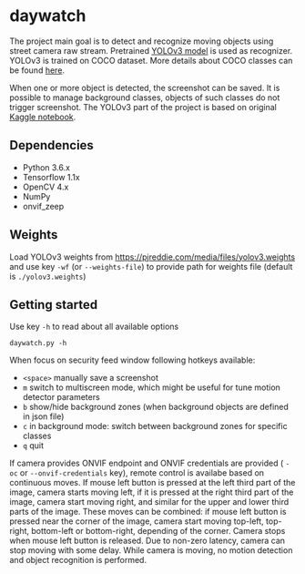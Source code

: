 # daywatch
The project main goal is to detect and recognize moving objects using street camera raw stream. Pretrained [YOLOv3 model](https://pjreddie.com/darknet/yolo/) is used as recognizer. YOLOv3 is trained on COCO dataset. More details about COCO classes can be found [here](https://github.com/nightrome/cocostuff). 

When one or more object is detected, the screenshot can be saved. It is possible to manage background classes, objects of such classes do not trigger screenshot. The YOLOv3 part of the project is based on original [Kaggle notebook](https://www.kaggle.com/aruchomu/yolo-v3-object-detection-in-tensorflow).

## Dependencies
* Python 3.6.x
* Tensorflow 1.1x
* OpenCV 4.x
* NumPy
* onvif_zeep

## Weights
Load YOLOv3 weights from https://pjreddie.com/media/files/yolov3.weights and use key `-wf` (or `--weights-file`) to provide path for weights file (default is `./yolov3.weights`)

## Getting started
Use key `-h` to read about all available options
```
daywatch.py -h
```
When focus on security feed window following hotkeys available:
* `<space>` manually save a screenshot
* `m` switch to multiscreen mode, which might be useful for tune motion detector parameters
* `b` show/hide background zones (when background objects are defined in json file)
* `c` in background mode: switch between background zones for specific classes
* `q` quit

If camera provides ONVIF endpoint and ONVIF credentials are provided  ( `-oc` or `--onvif-credentials` key), 
remote control is availabe based on continuous moves. If mouse left button is pressed 
at the left third part of the image, camera starts moving left, if it is pressed at the
right third part of the image, camera start moving right, and similar for the upper and
lower third parts of the image. These moves can be combined: if mouse left button is
pressed near the corner of the image, camera start moving top-left, top-right,
bottom-left or bottom-right, depending of the corner. Camera stops when mouse left button
is released. Due to non-zero latency, camera can stop moving with some delay. While 
camera is moving, no motion detection and object recognition is performed.
 
